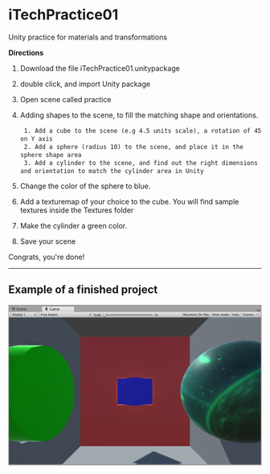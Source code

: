 # iTechPractice01
Unity practice for materials and transformations


**Directions**

1. Download the file iTechPractice01.unitypackage
1. double click, and import Unity package
1. Open scene called practice
1. Adding shapes to the scene, to fill the matching shape and orientations.

        1. Add a cube to the scene (e.g 4.5 units scale), a rotation of 45 on Y axis
        2. Add a sphere (radius 10) to the scene, and place it in the sphere shape area
        3. Add a cylinder to the scene, and find out the right dimensions and orientation to match the cylinder area in Unity
1. Change the color of the sphere to blue.
1. Add a texturemap of your choice to the cube. You will find sample textures inside the Textures folder
1. Make the cylinder a green color.
1. Save your scene

Congrats,  you're done! 

---

## Example of a finished project

![fit](assignment_01-finished.png)
